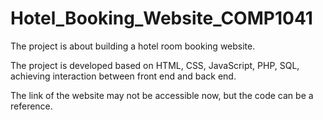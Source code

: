 # Hotel_Booking_Website_COMP1041

The project is about building a hotel room booking website.

The project is developed based on HTML, CSS, JavaScript, PHP, SQL, 
achieving interaction between front end and back end.

The link of the website may not be accessible now, but the code can be a reference.
